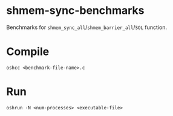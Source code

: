 # shmem-sync-benchmarks
Benchmarks for `shmem_sync_all`/`shmem_barrier_all`/`SOL` function.

# Compile
```
oshcc <benchmark-file-name>.c
```

# Run
```
oshrun -N <num-processes> <executable-file>
```
